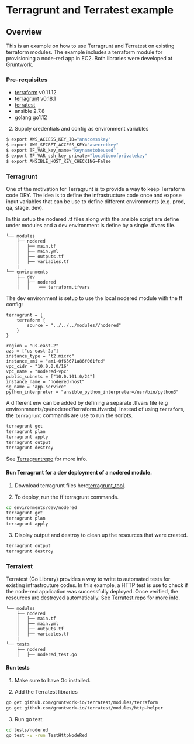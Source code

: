 # Terragrunt and Terratest example

## Overview

This is an example on how to use Terragrunt and Terratest on existing terraform modules. The example includes a terraform module for provisioning a node-red app in EC2.
Both libraries were developed at Gruntwork.

### Pre-requisites
- [terraform][terraform_tool] v0.11.12
- [terragrunt][terragrunt_tool] v0.18.1
- [terratest][terratest_tool]
- ansible 2.7.8
- golang go1.12

2. Supply credentials and config as environment variables
```bash
$ export AWS_ACCESS_KEY_ID="anaccesskey"
$ export AWS_SECRET_ACCESS_KEY="asecretkey"
$ export TF_VAR_key_name="keynametobeused"
$ export TF_VAR_ssh_key_private="locationofprivatekey"
$ export ANSIBLE_HOST_KEY_CHECKING=False
```

### Terragrunt

One of the motivation for Terragrunt is to provide a way to keep Terraform code DRY. The idea is to define the infrastructure code once and expose input variables that can be use to define different environments (e.g. prod, qa, stage, dev).

In this setup the nodered .tf files along with the ansible script are define under modules and a dev environment is define by a single .tfvars file.

```
└── modules
    ├── nodered
    │   ├── main.tf
    │   ├── main.yml
    │   ├── outputs.tf
    │   ├── variables.tf
    |
└── environments
    ├── dev
    │   ├── nodered
    |   │   ├── terraform.tfvars
```

The dev environment is setup to use the local nodered module with the ff config:

```hcl
terragrunt = {
    terraform {
        source = "../../../modules//nodered"
    }
}

region = "us-east-2"
azs = ["us-east-2a"]
instance_type = "t2.micro"
instance_ami = "ami-0f65671a86f061fcd"
vpc_cidr = "10.0.0.0/16"
vpc_name = "nodered-vpc"
public_subnets = ["10.0.101.0/24"]
instance_name = "nodered-host"
sg_name = "app-service"
python_interpreter = "ansible_python_interpreter=/usr/bin/python3"
```

A different env can be added by defining a separate .tfvars file (e.g environmnents/qa/nodered/terraform.tfvards).
Instead of using `terraform`, the `terragrunt` commands are use to run the scripts.

```bash
terragrunt get
terragrunt plan
terragrunt apply
terragrunt output
terragrunt destroy
```

See [Terragruntrepo][terragrunt_tool] for more info.

#### Run Terragrunt for a dev deployment of a nodered module.

1. Download terragrunt files here[terragrunt_tool].

2. To deploy, run the ff terragrunt commands.
```bash
cd environments/dev/nodered
terragrunt get
terragrunt plan
terragrunt apply
```

3. Display output and destroy to clean up the resources that were created.
```bash
terragrunt output
terragrunt destroy
```

### Terratest

Terratest (Go Library) provides a way to write to automated tests for existing infrastrcuture codes.
In this example, a HTTP test is use to check if the node-red application was successfully deployed. Once verified, the resources are destroyed automatically.
See [Terratest repo][terratest_tool] for more info.

```
└── modules
    ├── nodered
    │   ├── main.tf
    │   ├── main.yml
    │   ├── outputs.tf
    │   ├── variables.tf
    |
└── tests
    ├── nodered
    │   ├── nodered_test.go
```

#### Run tests
1. Make sure to have Go installed.

2. Add the Terratest libraries 
```bash
go get github.com/gruntwork-io/terratest/modules/terraform
go get github.com/gruntwork-io/terratest/modules/http-helper
```

3. Run go test.
```bash
cd tests/nodered
go test -v -run TestHttpNodeRed
```
[terragrunt_tool]:https://github.com/gruntwork-io/terragrunt
[terratest_tool]:https://github.com/gruntwork-io/terratest
[terraform_tool]:https://www.terraform.io/docs/index.html